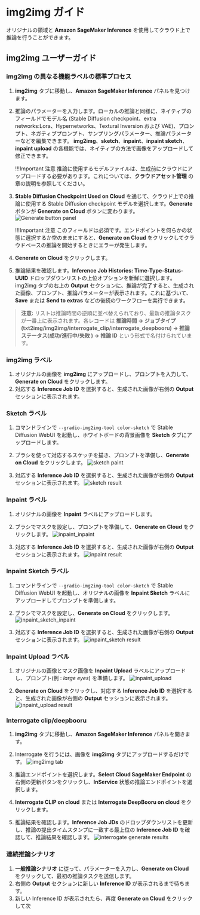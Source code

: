# img2img ガイド
オリジナルの領域と **Amazon SageMaker Inference** を使用してクラウド上で推論を行うことができます。

## img2img ユーザーガイド
### img2img の異なる機能ラベルの標準プロセス

1. **img2img** タブに移動し、**Amazon SageMaker Inference** パネルを見つけます。
2. 推論のパラメーターを入力します。ローカルの推論と同様に、ネイティブのフィールドでモデル名 (Stable Diffusion checkpoint、extra networks:Lora、Hypernetworks、Textural Inversion および VAE)、プロンプト、ネガティブプロンプト、サンプリングパラメーター、推論パラメーターなどを編集できます。 **img2img**、**sketch**、**inpaint**、**inpaint sketch**、**inpaint upload** の各機能では、ネイティブの方法で画像をアップロードして修正できます。

    !!!Important 注意
        推論に使用するモデルファイルは、生成前にクラウドにアップロードする必要があります。これについては、**クラウドアセット管理** の章の説明を参照してください。

3. **Stable Diffusion Checkpoint Used on Cloud** を通じて、クラウド上での推論に使用する Stable Diffusion checkpoint モデルを選択します。**Generate** ボタンが **Generate on Cloud** ボタンに変わります。
![Generate button panel](../images/txt2img-generate-button.png) 

    !!!Important 注意 
        このフィールドは必須です。エンドポイントを何らかの状態に選択するか空のままにすると、**Generate on Cloud** をクリックしてクラウドベースの推論を開始するときにエラーが発生します。

4. **Generate on Cloud** をクリックします。
5. 推論結果を確認します。**Inference Job Histories: Time-Type-Status-UUID** ドロップダウンリストの上位オプションを新鮮に選択します。img2img タブの右上の **Output** セクションに、推論が完了すると、生成された画像、プロンプト、推論パラメーターが表示されます。これに基づいて、**Save** または **Send to extras** などの後続のワークフローを実行できます。
> **注意:** リストは推論時間の逆順に並べ替えられており、最新の推論タスクが一番上に表示されます。各レコードは **推論時間 -> ジョブタイプ (txt2img/img2img/interrogate_clip/interrogate_deepbooru) -> 推論ステータス(成功/進行中/失敗 ) -> 推論 ID** という形式で名付けられています。

### img2img ラベル

1. オリジナルの画像を **img2img** にアップロードし、プロンプトを入力して、**Generate on Cloud** をクリックします。
2. 対応する **Inference Job ID** を選択すると、生成された画像が右側の **Output** セッションに表示されます。

### Sketch ラベル

1. コマンドラインで `--gradio-img2img-tool color-sketch` で Stable Diffusion WebUI を起動し、ホワイトボードの背景画像を **Sketch** タブにアップロードします。
2. ブラシを使って対応するスケッチを描き、プロンプトを準備し、**Generate on Cloud** をクリックします。
![sketch paint](../images/sketch_paint.png) 

3. 対応する **Inference Job ID** を選択すると、生成された画像が右側の **Output** セッションに表示されます。
![sketch result](../images/sketch_result.png) 

### Inpaint ラベル

1. オリジナルの画像を **Inpaint** ラベルにアップロードします。
2. ブラシでマスクを設定し、プロンプトを準備して、**Generate on Cloud** をクリックします。
![inpaint_inpaint](../images/inpaint_inpaint.png) 

3. 対応する **Inference Job ID** を選択すると、生成された画像が右側の **Output** セッションに表示されます。
![inpaint result](../images/inpaint_result.png) 

### Inpaint Sketch ラベル

1. コマンドラインで `--gradio-img2img-tool color-sketch` で Stable Diffusion WebUI を起動し、オリジナルの画像を **Inpaint Sketch** ラベルにアップロードしてプロンプトを準備します。
2. ブラシでマスクを設定し、**Generate on Cloud** をクリックします。
![inpaint_sketch_inpaint](../images/inpaint_sketch_inpaint.png) 

3. 対応する **Inference Job ID** を選択すると、生成された画像が右側の **Output** セッションに表示されます。
![inpaint_sketch result](../images/inpaint_sketch_result.png) 

### Inpaint Upload ラベル

1. オリジナルの画像とマスク画像を **Inpaint Upload** ラベルにアップロードし、プロンプト(例 : *large eyes*) を準備します。
![inpaint_upload](../images/inpaint_upload_tab.png) 

2. **Generate on Cloud** をクリックし、対応する **Inference Job ID** を選択すると、生成された画像が右側の **Output** セッションに表示されます。
![inpaint_upload result](../images/inpaint_upload_result.png) 

### Interrogate clip/deepbooru 

1. **img2img** タブに移動し、**Amazon SageMaker Inference** パネルを開きます。
2. Interrogate を行うには、画像を **img2img** タブにアップロードするだけです。
![img2img tab](../images/clip_tab.png) 

3. 推論エンドポイントを選択します。**Select Cloud SageMaker Endpoint** の右側の更新ボタンをクリックし、**InService** 状態の推論エンドポイントを選択します。
4. **Interrogate CLIP on cloud** または **Interrogate DeepBooru on cloud** をクリックします。
5. 推論結果を確認します。**Inference Job JDs** のドロップダウンリストを更新し、推論の提出タイムスタンプに一致する最上位の **Inference Job ID** を確認して、推論結果を確認します。
![interrogate generate results](../images/clip.png) 

### 連続推論シナリオ

1. **一般推論シナリオ** に従って、パラメーターを入力し、**Generate on Cloud** をクリックして、最初の推論タスクを送信します。
2. 右側の **Output** セクションに新しい **Inference ID** が表示されるまで待ちます。
3. 新しい Inference ID が表示されたら、再度 **Generate on Cloud** をクリックして次